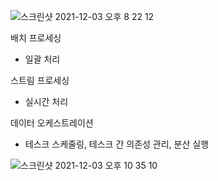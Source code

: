 ![스크린샷 2021-12-03 오후 8 22 12](https://user-images.githubusercontent.com/37537227/144594480-65e224fa-112f-49ee-bdc7-647b083f25dc.png)

배치 프로세싱
* 일괄 처리

스트림 프로세싱
* 실시간 처리

데이터 오케스트레이션
* 테스크 스케줄링, 테스크 간 의존성 관리, 분산 실행

![스크린샷 2021-12-03 오후 10 35 10](https://user-images.githubusercontent.com/37537227/144611148-4a941c40-855d-41df-b345-51627d7309e5.png)
